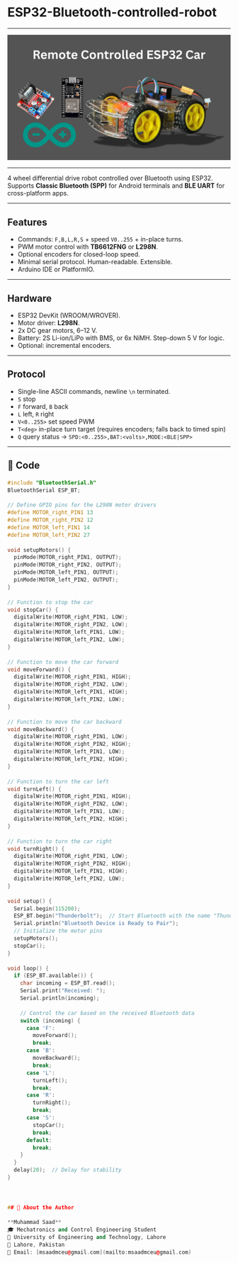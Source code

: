 
# ESP32-Bluetooth-controlled-robot

---

<p align="center">
  <img src="esp32car.png" alt="Ubuntu 22.04" />
</p>

---

4 wheel differential drive robot controlled over Bluetooth using ESP32.  
Supports **Classic Bluetooth (SPP)** for Android terminals and **BLE UART** for cross-platform apps.

---

## Features
- Commands: `F,B,L,R,S` + speed `V0..255` + in-place turns.
- PWM motor control with **TB6612FNG** or **L298N**.
- Optional encoders for closed-loop speed.
- Minimal serial protocol. Human-readable. Extensible.
- Arduino IDE or PlatformIO.

---

## Hardware
- ESP32 DevKit (WROOM/WROVER).
- Motor driver: **L298N**.
- 2x DC gear motors, 6–12 V.
- Battery: 2S Li-ion/LiPo with BMS, or 6x NiMH. Step-down 5 V for logic.
- Optional: incremental encoders.

---

## Protocol
- Single-line ASCII commands, newline `\n` terminated.
- `S` stop  
- `F` forward, `B` back  
- `L` left, `R` right  
- `V<0..255>` set speed PWM  
- `T<deg>` in-place turn target (requires encoders; falls back to timed spin)
- `Q` query status → `SPD:<0..255>,BAT:<volts>,MODE:<BLE|SPP>`



---

## 📜 Code

```cpp
#include "BluetoothSerial.h"
BluetoothSerial ESP_BT;

// Define GPIO pins for the L298N motor drivers
#define MOTOR_right_PIN1 13
#define MOTOR_right_PIN2 12
#define MOTOR_left_PIN1 14
#define MOTOR_left_PIN2 27

void setupMotors() {
  pinMode(MOTOR_right_PIN1, OUTPUT);
  pinMode(MOTOR_right_PIN2, OUTPUT);
  pinMode(MOTOR_left_PIN1, OUTPUT);
  pinMode(MOTOR_left_PIN2, OUTPUT);
}

// Function to stop the car
void stopCar() {
  digitalWrite(MOTOR_right_PIN1, LOW);
  digitalWrite(MOTOR_right_PIN2, LOW);
  digitalWrite(MOTOR_left_PIN1, LOW);
  digitalWrite(MOTOR_left_PIN2, LOW);
}

// Function to move the car forward
void moveForward() {
  digitalWrite(MOTOR_right_PIN1, HIGH);
  digitalWrite(MOTOR_right_PIN2, LOW);
  digitalWrite(MOTOR_left_PIN1, HIGH);
  digitalWrite(MOTOR_left_PIN2, LOW);
}

// Function to move the car backward
void moveBackward() {
  digitalWrite(MOTOR_right_PIN1, LOW);
  digitalWrite(MOTOR_right_PIN2, HIGH);
  digitalWrite(MOTOR_left_PIN1, LOW);
  digitalWrite(MOTOR_left_PIN2, HIGH);
}

// Function to turn the car left
void turnLeft() {
  digitalWrite(MOTOR_right_PIN1, HIGH);
  digitalWrite(MOTOR_right_PIN2, LOW);
  digitalWrite(MOTOR_left_PIN1, LOW);
  digitalWrite(MOTOR_left_PIN2, HIGH);
}

// Function to turn the car right
void turnRight() {
  digitalWrite(MOTOR_right_PIN1, LOW);
  digitalWrite(MOTOR_right_PIN2, HIGH);
  digitalWrite(MOTOR_left_PIN1, HIGH);
  digitalWrite(MOTOR_left_PIN2, LOW);
}

void setup() {
  Serial.begin(115200);
  ESP_BT.begin("Thunderbolt");  // Start Bluetooth with the name "Thunderbolt"
  Serial.println("Bluetooth Device is Ready to Pair");
  // Initialize the motor pins
  setupMotors();
  stopCar();
}

void loop() {
  if (ESP_BT.available()) {
    char incoming = ESP_BT.read();
    Serial.print("Received: ");
    Serial.println(incoming);
    
    // Control the car based on the received Bluetooth data
    switch (incoming) {
      case 'F':
        moveForward();
        break;
      case 'B':
        moveBackward();
        break;
      case 'L':
        turnLeft();
        break;
      case 'R':
        turnRight();
        break;
      case 'S':
        stopCar();
        break;
      default:
        break;
    }
  }
  delay(20);  // Delay for stability
}



## 👤 About the Author

**Muhammad Saad**  
🎓 Mechatronics and Control Engineering Student  
🏫 University of Engineering and Technology, Lahore  
📍 Lahore, Pakistan  
📧 Email: [msaadmceu@gmail.com](mailto:msaadmceu@gmail.com)
